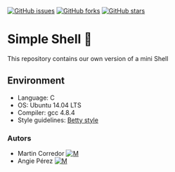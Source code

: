 [![GitHub issues](https://img.shields.io/github/issues/xioperez01/simple_shell)](https://github.com/xioperez01/simple_shell/issues)
[![GitHub forks](https://img.shields.io/github/forks/xioperez01/simple_shell?color=orange)](https://github.com/xioperez01/simple_shell/network)
[![GitHub stars](https://img.shields.io/github/stars/xioperez01/simple_shell?color=blueviolet)](https://github.com/xioperez01/simple_shell/stargazers)
# Simple Shell :shell: #
This repository contains our own version of a mini Shell
## Environment ##
* Language: C
* OS: Ubuntu 14.04 LTS
* Compiler: gcc 4.8.4
* Style guidelines: [Betty style](https://github.com/holbertonschool/Betty/wiki)
### Autors ##
* Martin Corredor [![M](https://upload.wikimedia.org/wikipedia/fr/thumb/c/c8/Twitter_Bird.svg/30px-Twitter_Bird.svg.png)](https://twitter.com/Richi_Corredor)
* Angie Pérez [![M](https://upload.wikimedia.org/wikipedia/fr/thumb/c/c8/Twitter_Bird.svg/30px-Twitter_Bird.svg.png)](https://twitter.com/xiommyperez)
